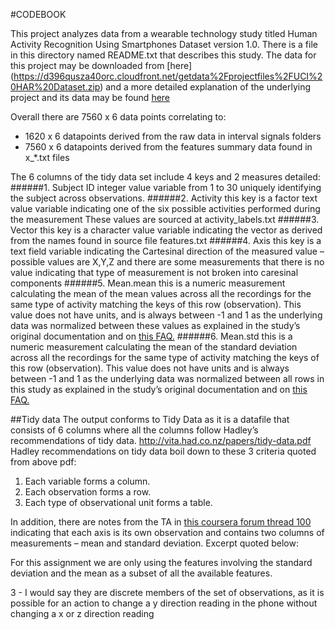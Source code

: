 #CODEBOOK


This project analyzes data from a wearable technology study titled Human Activity Recognition Using Smartphones Dataset version 1.0.  There is a file in this directory named README.txt that describes this study.  The data for this project may be downloaded from [here] (https://d396qusza40orc.cloudfront.net/getdata%2Fprojectfiles%2FUCI%20HAR%20Dataset.zip)  and a more detailed explanation of the underlying project and its data may be found [here](http://archive.ics.uci.edu/ml/datasets/Human+Activity+Recognition+Using+Smartphones) 

Overall there are 7560 x 6 data points correlating to:
-  1620 x 6 datapoints derived from the raw data in interval signals folders
-  7560 x 6 datapoints derived from the features summary data found in x_*.txt files

The 6 columns of the tidy data set include 4 keys and 2 measures detailed:
######1.  Subject ID 
integer value variable from 1 to 30 uniquely identifying the subject across observations. 
######2.  Activity
this key is a factor text value variable indicating one of the six possible activities performed during the measurement  These values are sourced at activity_labels.txt
######3.  Vector
this key is a character value variable indicating the vector as derived from the names found in source file features.txt
######4.  Axis
this key is a text field variable indicating the Cartesinal direction of the measured value – possible values are X,Y,Z and there are some measurements that there is no value indicating that type of measurement is not broken into caresinal components
######5.  Mean.mean
this is a numeric measurement calculating the mean of the mean values across all the recordings for the same type of activity matching the keys of this row (observation).  This value does not have units, and is always between -1 and 1 as the underlying data was normalized between these values as explained in the study’s original documentation and on [this FAQ.](https://class.coursera.org/getdata-016/forum/thread?thread_id=50)
######6.  Mean.std
this is a numeric measurement calculating the mean of the standard deviation across all the recordings for the same type of activity matching the keys of this row (observation).   This value does not have units and is always between -1 and 1 as the underlying data was normalized between all rows in this study as explained in the study’s original documentation and on [this FAQ.](https://class.coursera.org/getdata-016/forum/thread?thread_id=50)
    
##Tidy data
The output conforms to Tidy Data as it is a datafile that consists of 6 columns where all the columns follow Hadley’s recommendations of tidy data. http://vita.had.co.nz/papers/tidy-data.pdf
Hadley recommendations on tidy data boil down to these 3 criteria quoted from above pdf:

1.  Each variable forms a column.
2.  Each observation forms a row.
3.  Each type of observational unit forms a table.

In addition, there are notes from the TA in [this coursera forum thread 100](https://class.coursera.org/getdata-016/forum/thread?thread_id=100) indicating that each axis is its own observation and contains two columns of measurements – mean and standard deviation.  Excerpt quoted below:   

>
For this assignment we are only using the features involving the standard deviation and the mean as a subset of all the available features.

>
3 - I would say they are discrete members of the set of observations, as it is possible for an action to change a y direction reading in the phone without changing a x or z direction reading


